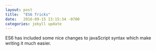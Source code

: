 ```yaml
---
layout: post
title:  "ES6 Tricks"
date:   2016-09-15 13:15:34 -0700
categories: jekyll update
---
```


ES6 has included some nice changes to javaScript syntax which make writing it much easier. 
